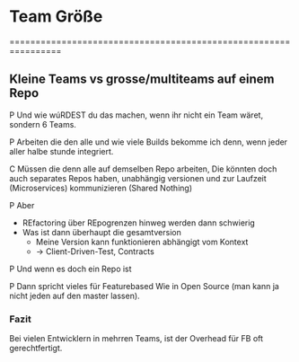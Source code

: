 

# Team Größe


================================================================

## Kleine Teams vs grosse/multiteams auf einem Repo

P Und wie wúRDEST du das machen, wenn ihr nicht ein Team wäret, sondern 6 Teams.

P Arbeiten die den alle und wie viele Builds bekomme ich denn,
  wenn jeder aller halbe stunde integriert.
  
C Müssen die denn alle auf demselben Repo arbeiten,
  Die könnten doch auch separates Repos haben, 
  unabhängig versionen
  und zur Laufzeit (Microservices) kommunizieren (Shared Nothing)

P Aber
  - REfactoring über REpogrenzen hinweg werden dann schwierig
  - Was ist dann überhaupt die gesamtversion
    - Meine Version kann funktionieren abhängigt vom Kontext
    - -> Client-Driven-Test, Contracts
    
P Und wenn es doch ein Repo ist

P Dann spricht vieles für Featurebased
  Wie in Open Source (man kann ja nicht jeden auf den master lassen).
  
### Fazit

Bei vielen Entwicklern in mehrren Teams,
ist der Overhead für FB oft gerechtfertigt.  
  
